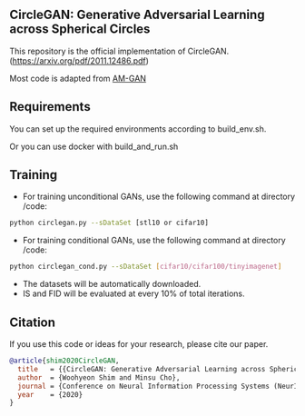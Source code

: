 ## CircleGAN: Generative Adversarial Learning across Spherical Circles

This repository is the official implementation of CircleGAN. (https://arxiv.org/pdf/2011.12486.pdf)

Most code is adapted from [AM-GAN](https://github.com/ZhimingZhou/AM-GANs-refactored)

## Requirements

You can set up the required environments according to build_env.sh.

Or you can use docker with build_and_run.sh

## Training

* For training unconditional GANs, use the following command at directory /code:
```bash
python circlegan.py --sDataSet [stl10 or cifar10]
```

* For training conditional GANs, use the following command at directory /code:
```bash
python circlegan_cond.py --sDataSet [cifar10/cifar100/tinyimagenet]
```

- The datasets will be automatically downloaded.
- IS and FID will be evaluated at every 10% of total iterations.

## Citation

If you use this code or ideas for your research, please cite our paper.

```bib
@article{shim2020CircleGAN,
  title   = {{CircleGAN: Generative Adversarial Learning across Spherical Circles}},
  author  = {Woohyeon Shim and Minsu Cho},
  journal = {Conference on Neural Information Processing Systems (NeurIPS)},
  year    = {2020}
}
```
